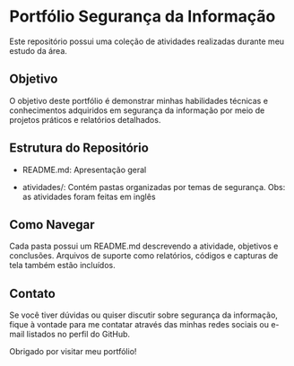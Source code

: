 # Portfólio Segurança da Informação

Este repositório possui uma coleção de atividades realizadas durante meu estudo da área.

## Objetivo

O objetivo deste portfólio é demonstrar minhas habilidades técnicas e conhecimentos adquiridos em segurança da informação por meio de projetos práticos e relatórios detalhados.

## Estrutura do Repositório

- README.md: Apresentação geral

- atividades/: Contém pastas organizadas por temas de segurança. Obs: as atividades foram feitas em inglês

## Como Navegar

Cada pasta possui um README.md descrevendo a atividade, objetivos e conclusões. Arquivos de suporte como relatórios, códigos e capturas de tela também estão incluídos.

## Contato

Se você tiver dúvidas ou quiser discutir sobre segurança da informação, fique à vontade para me contatar através das minhas redes sociais ou e-mail listados no perfil do GitHub.

Obrigado por visitar meu portfólio!

